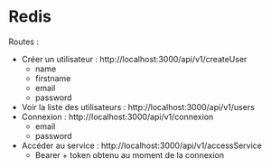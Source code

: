 # Redis

Routes :
* Créer un utilisateur : http://localhost:3000/api/v1/createUser
  * name
  * firstname
  * email
  * password
* Voir la liste des utilisateurs : http://localhost:3000/api/v1/users
* Connexion : http://localhost:3000/api/v1/connexion
  * email
  * password
* Accéder au service : http://localhost:3000/api/v1/accessService
  * Bearer + token obtenu au moment de la connexion
